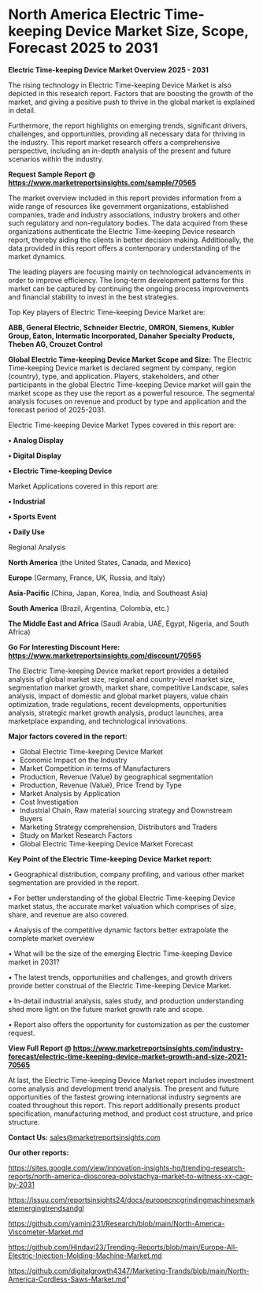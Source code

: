 # North America Electric Time-keeping Device Market Size, Scope, Forecast 2025 to 2031

<Strong> Electric Time-keeping Device Market Overview 2025 - 2031</strong>

The rising technology in Electric Time-keeping Device Market is also depicted in this research report. Factors that are boosting the growth of the market, and giving a positive push to thrive in the global market is explained in detail.

Furthermore, the report highlights on emerging trends, significant drivers, challenges, and opportunities, providing all necessary data for thriving in the industry. This report market research offers a comprehensive perspective, including an in-depth analysis of the present and future scenarios within the industry.

<strong>Request Sample Report @ <a href=https://www.marketreportsinsights.com/sample/70565>https://www.marketreportsinsights.com/sample/70565</a></strong>

The market overview included in this report provides information from a wide range of resources like government organizations, established companies, trade and industry associations, industry brokers and other such regulatory and non-regulatory bodies. The data acquired from these organizations authenticate the Electric Time-keeping Device research report, thereby aiding the clients in better decision making. Additionally, the data provided in this report offers a contemporary understanding of the market dynamics.

The leading players are focusing mainly on technological advancements in order to improve efficiency. The long-term development patterns for this market can be captured by continuing the ongoing process improvements and financial stability to invest in the best strategies.

Top Key players of Electric Time-keeping Device Market are:

<strong>ABB, General Electric, Schneider Electric, OMRON, Siemens, Kubler Group, Eaton, Intermatic Incorporated, Danaher Specialty Products, Theben AG, Crouzet Control</strong>

<strong><b>Global Electric Time-keeping Device Market Scope and Size:</b></strong>
The Electric Time-keeping Device market is declared segment by company, region (country), type, and application. Players, stakeholders, and other participants in the global Electric Time-keeping Device market will gain the market scope as they use the report as a powerful resource. The segmental analysis focuses on revenue and product by type and application and the forecast period of 2025-2031.

Electric Time-keeping Device Market Types covered in this report are:

<strong>• Analog Display

• Digital Display

• Electric Time-keeping Device</strong>

Market Applications covered in this report are:

<strong>• Industrial

• Sports Event

• Daily Use</strong> 

Regional Analysis

<strong>North America</strong> (the United States, Canada, and Mexico)

<strong>Europe</strong> (Germany, France, UK, Russia, and Italy)

<strong>Asia-Pacific</strong> (China, Japan, Korea, India, and Southeast Asia)

<strong>South America</strong> (Brazil, Argentina, Colombia, etc.)

<strong>The Middle East and Africa</strong> (Saudi Arabia, UAE, Egypt, Nigeria, and South Africa)

<strong>Go For Interesting Discount Here: <a href=https://www.marketreportsinsights.com/discount/70565>https://www.marketreportsinsights.com/discount/70565</a></strong>

The Electric Time-keeping Device market report provides a detailed analysis of global market size, regional and country-level market size, segmentation market growth, market share, competitive Landscape, sales analysis, impact of domestic and global market players, value chain optimization, trade regulations, recent developments, opportunities analysis, strategic market growth analysis, product launches, area marketplace expanding, and technological innovations.

<strong><b>Major factors covered in the report:</b></strong>
<ul>
  <li>Global Electric Time-keeping Device Market </li>
  <li>Economic Impact on the Industry</li>
  <li>Market Competition in terms of Manufacturers</li>
  <li>Production, Revenue (Value) by geographical segmentation</li>
  <li>Production, Revenue (Value), Price Trend by Type</li>
  <li>Market Analysis by Application</li>
  <li>Cost Investigation</li>
  <li>Industrial Chain, Raw material sourcing strategy and Downstream Buyers</li>
  <li>Marketing Strategy comprehension, Distributors and Traders</li>
  <li>Study on Market Research Factors</li>
  <li>Global Electric Time-keeping Device Market Forecast</li>
</ul>

<strong><b>Key Point of the Electric Time-keeping Device Market report:</b></strong>

• Geographical distribution, company profiling, and various other market segmentation are provided in the report.

• For better understanding of the global Electric Time-keeping Device market status, the accurate market valuation which comprises of size, share, and revenue are also covered.

• Analysis of the competitive dynamic factors better extrapolate the complete market overview

• What will be the size of the emerging Electric Time-keeping Device market in 2031?

• The latest trends, opportunities and challenges, and growth drivers provide better construal of the Electric Time-keeping Device Market.

• In-detail industrial analysis, sales study, and production understanding shed more light on the future market growth rate and scope.

• Report also offers the opportunity for customization as per the customer request.

<strong><b>View Full Report @ <a href=https://www.marketreportsinsights.com/industry-forecast/electric-time-keeping-device-market-growth-and-size-2021-70565>https://www.marketreportsinsights.com/industry-forecast/electric-time-keeping-device-market-growth-and-size-2021-70565</a></b></strong>


At last, the Electric Time-keeping Device Market report includes investment come analysis and development trend analysis. The present and future opportunities of the fastest growing international industry segments are coated throughout this report. This report additionally presents product specification, manufacturing method, and product cost structure, and price structure.

<strong>Contact Us:</strong>
sales@marketreportsinsights.com

<strong>Our other reports:</strong>

<a href=https://sites.google.com/view/innovation-insights-hq/trending-research-reports/north-america-dioscorea-polystachya-market-to-witness-xx-cagr-by-2031>https://sites.google.com/view/innovation-insights-hq/trending-research-reports/north-america-dioscorea-polystachya-market-to-witness-xx-cagr-by-2031</a>

<a href=https://issuu.com/reportsinsights24/docs/europecncgrindingmachinesmarketemergingtrendsandgl>https://issuu.com/reportsinsights24/docs/europecncgrindingmachinesmarketemergingtrendsandgl</a>

<a href=https://github.com/yamini231/Research/blob/main/North-America-Viscometer-Market.md>https://github.com/yamini231/Research/blob/main/North-America-Viscometer-Market.md</a>

<a href=https://github.com/Hindavi23/Trending-Reports/blob/main/Europe-All-Electric-Injection-Molding-Machine-Market.md>https://github.com/Hindavi23/Trending-Reports/blob/main/Europe-All-Electric-Injection-Molding-Machine-Market.md</a>

<a href=https://github.com/digitalgrowth4347/Marketing-Trands/blob/main/North-America-Cordless-Saws-Market.md>https://github.com/digitalgrowth4347/Marketing-Trands/blob/main/North-America-Cordless-Saws-Market.md</a>"

